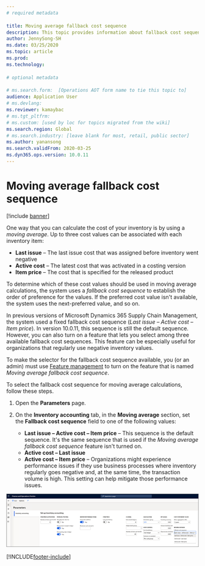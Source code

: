 ```yaml
---
# required metadata

title: Moving average fallback cost sequence
description: This topic provides information about fallback cost sequences for moving average calculations in Microsoft Dynamics 365 Supply Chain Management.
author: JennySong-SH
ms.date: 03/25/2020
ms.topic: article
ms.prod: 
ms.technology: 

# optional metadata

# ms.search.form:  [Operations AOT form name to tie this topic to]
audience: Application User
# ms.devlang: 
ms.reviewer: kamaybac
# ms.tgt_pltfrm: 
# ms.custom: [used by loc for topics migrated from the wiki]
ms.search.region: Global
# ms.search.industry: [leave blank for most, retail, public sector]
ms.author: yanansong
ms.search.validFrom: 2020-03-25
ms.dyn365.ops.version: 10.0.11
---
```


# Moving average fallback cost sequence

[!include [banner](../includes/banner.md)]

One way that you can calculate the cost of your inventory is by using a _moving average_. Up to three cost values can be associated with each inventory item:

- **Last issue** – The last issue cost that was assigned before inventory went negative
- **Active cost** – The latest cost that was activated in a costing version
- **Item price** – The cost that is specified for the released product

To determine which of these cost values should be used in moving average calculations, the system uses a _fallback cost sequence_ to establish the order of preference for the values. If the preferred cost value isn't available, the system uses the next-preferred value, and so on.

In previous versions of Microsoft Dynamics 365 Supply Chain Management, the system used a fixed fallback cost sequence (_Last issue – Active cost – Item price_). In version 10.0.11, this sequence is still the default sequence. However, you can also turn on a feature that lets you select among three available fallback cost sequences. This feature can be especially useful for organizations that regularly use negative inventory values.

To make the selector for the fallback cost sequence available, you (or an admin) must use [Feature management](../../fin-ops-core/fin-ops/get-started/feature-management/feature-management-overview.md) to turn on the feature that is named _Moving average fallback cost sequence_.

To select the fallback cost sequence for moving average calculations, follow these steps.

1. Open the **Parameters** page.
2. On the **Inventory accounting** tab, in the **Moving average** section, set the **Fallback cost sequence** field to one of the following values:

    - **Last issue – Active cost – Item price** – This sequence is the default sequence. It's the same sequence that is used if the _Moving average fallback cost sequence_ feature isn't turned on.
    - **Active cost – Last issue**
    - **Active cost – Item price** – Organizations might experience performance issues if they use business processes where inventory regularly goes negative and, at the same time, the transaction volume is high. This setting can help mitigate those performance issues.

![Inventory accounting parameters.](media/inventory-accounting-parameters.png "Inventory accounting parameters")


[!INCLUDE[footer-include](../../includes/footer-banner.md)]